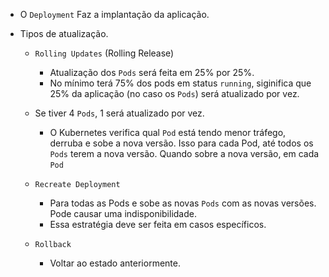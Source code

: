 - O `Deployment` Faz a implantação da aplicação.

- Tipos de atualização.
	- `Rolling Updates` (Rolling Release)
		- Atualização dos `Pods` será feita em 25% por 25%. 
		- No mínimo terá 75% dos pods em status `running`, siginifica que 25% da aplicação (no caso os `Pods`) será atualizado por vez. 
    - Se tiver 4 `Pods`, 1 será atualizado por vez.
		- O Kubernetes verifica qual `Pod` está tendo menor  tráfego, derruba e sobe a nova versão. Isso para cada Pod, até todos os `Pods` terem a nova versão. Quando sobre a nova versão, em cada `Pod`
	  
	- `Recreate Deployment`
		- Para todas as Pods e sobe as novas `Pods` com as novas versões. Pode causar uma indisponibilidade.  
		- Essa estratégia deve ser feita em casos específicos.

	- `Rollback`
		- Voltar ao estado anteriormente.
